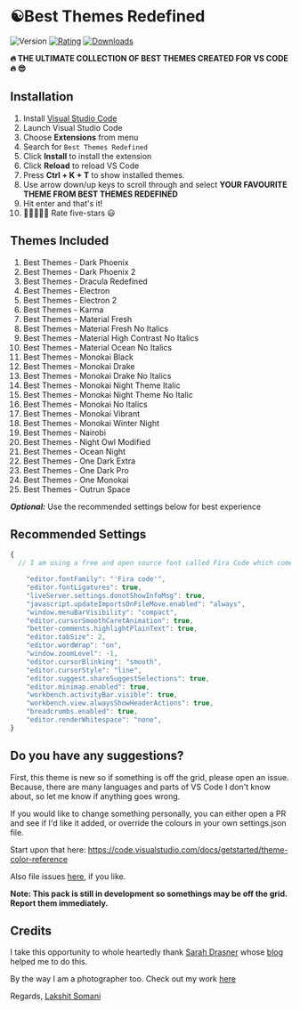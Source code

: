# ☯️Best Themes Redefined

![Version](https://vsmarketplacebadge.apphb.com/version/lakshits11.best-themes-redefined.svg?style=for-the-badge&colorA=9935fc&colorB=341569)
[![Rating](https://vsmarketplacebadge.apphb.com/rating-star/lakshits11.best-themes-redefined.svg?style=for-the-badge&colorA=FFC600&colorB=FF9D00)](https://marketplace.visualstudio.com/items?itemName=lakshits11.best-themes-redefined)
[![Downloads](https://vsmarketplacebadge.apphb.com/downloads/lakshits11.best-themes-redefined.svg?style=for-the-badge&colorA=88FF00&colorB=00FF00CC)](https://marketplace.visualstudio.com/items?itemName=lakshits11.best-themes-redefined)

**🔥 THE ULTIMATE COLLECTION OF BEST THEMES CREATED FOR VS CODE 🔥 😎**

## Installation

1. Install [Visual Studio Code](https://code.visualstudio.com/)
2. Launch Visual Studio Code
3. Choose **Extensions** from menu
4. Search for `Best Themes Redefined`
5. Click **Install** to install the extension
6. Click **Reload** to reload VS Code
7. Press **Ctrl + K + T** to show installed themes.
8. Use arrow down/up keys to scroll through and select **YOUR FAVOURITE THEME FROM BEST THEMES REDEFINED**
9. Hit enter and that's it!
10. 🌟🌟🌟🌟🌟 Rate five-stars 😃


## Themes Included

 1. Best Themes - Dark Phoenix
 2. Best Themes - Dark Phoenix 2
 2. Best Themes - Dracula Redefined
 3. Best Themes - Electron
 4. Best Themes - Electron 2
 5. Best Themes - Karma
 6. Best Themes - Material Fresh
 7. Best Themes - Material Fresh No Italics
 8. Best Themes - Material High Contrast No Italics
 9. Best Themes - Material Ocean No Italics
 10. Best Themes - Monokai Black
 11. Best Themes - Monokai Drake
 12. Best Themes - Monokai Drake No Italics
 12. Best Themes - Monokai Night Theme Italic
 13. Best Themes - Monokai Night Theme No Italic
 14. Best Themes - Monokai No Italics
 15. Best Themes - Monokai Vibrant
 16. Best Themes - Monokai Winter Night
 17. Best Themes - Nairobi
 18. Best Themes - Night Owl Modified
 18. Best Themes - Ocean Night
 19. Best Themes - One Dark Extra
 20. Best Themes - One Dark Pro
 21. Best Themes - One Monokai
 22. Best Themes - Outrun Space
 
 
***Optional:*** Use the recommended settings below for best experience

## Recommended Settings

```js
{
  // I am using a free and open source font called Fira Code which comes with font ligatures and you can easily get it here: https://fonts.google.com/specimen/Fira+Code

    "editor.fontFamily": "'Fira code'",
    "editor.fontLigatures": true,
    "liveServer.settings.donotShowInfoMsg": true,
    "javascript.updateImportsOnFileMove.enabled": "always",
    "window.menuBarVisibility": "compact",
    "editor.cursorSmoothCaretAnimation": true,
    "better-comments.highlightPlainText": true,
    "editor.tabSize": 2,
    "editor.wordWrap": "on",
    "window.zoomLevel": -1,
    "editor.cursorBlinking": "smooth",
    "editor.cursorStyle": "line",
    "editor.suggest.shareSuggestSelections": true,
    "editor.minimap.enabled": true,
    "workbench.activityBar.visible": true,
    "workbench.view.alwaysShowHeaderActions": true,
    "breadcrumbs.enabled": true,
    "editor.renderWhitespace": "none",
}
```

## Do you have any suggestions?

First, this theme is new so if something is off the grid, please open an issue. Because, there are many languages and parts of VS Code I don't know about, so let me know if anything goes wrong.

If you would like to change something personally, you can either open a PR and see if I'd like it added, or override the colours in your own settings.json file.

Start upon that here: https://code.visualstudio.com/docs/getstarted/theme-color-reference


Also file issues [here](https://github.com/lakshits11/best-themes/issues), if you like.

**Note: This pack is still in development so somethings may be off the grid. Report them immediately.**

## Credits



I take this opportunity to whole heartedly thank [Sarah Drasner](https://github.com/sdras) whose [blog](https://css-tricks.com/creating-a-vs-code-theme/) helped me to do this. 

By the way I am a photographer too. Check out my work [here](https://www.instagram.com/_.pixelated/)

Regards, [Lakshit Somani](https://www.instagram.com/_.pixelated/)
